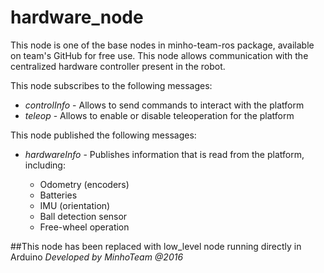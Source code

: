 # hardware_node

This node is one of the base nodes in minho-team-ros package, available on team's GitHub for free use. This node allows communication with the centralized hardware controller present in the robot.

This node subscribes to the following messages:

* *controlInfo* - Allows to send commands to interact with the platform
* *teleop* - Allows to enable or disable teleoperation for the platform

This node published the following messages:

* *hardwareInfo* - Publishes information that is read from the platform, including:
	
	* Odometry (encoders)
	* Batteries
	* IMU (orientation)
	* Ball detection sensor
	* Free-wheel operation


##This node has been replaced with low_level node running directly in Arduino 
*Developed by MinhoTeam @2016*
